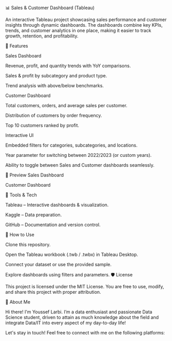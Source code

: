 📊 Sales & Customer Dashboard (Tableau)

An interactive Tableau project showcasing sales performance and customer insights through dynamic dashboards. The dashboards combine key KPIs, trends, and customer analytics in one place, making it easier to track growth, retention, and profitability.

🔹 Features

Sales Dashboard

Revenue, profit, and quantity trends with YoY comparisons.

Sales & profit by subcategory and product type.

Trend analysis with above/below benchmarks.

Customer Dashboard

Total customers, orders, and average sales per customer.

Distribution of customers by order frequency.

Top 10 customers ranked by profit.

Interactive UI

Embedded filters for categories, subcategories, and locations.

Year parameter for switching between 2022/2023 (or custom years).

Ability to toggle between Sales and Customer dashboards seamlessly.

🔹 Preview
Sales Dashboard

Customer Dashboard

🔹 Tools & Tech

Tableau – Interactive dashboards & visualization.

Kaggle – Data preparation.

GitHub – Documentation and version control.

🔹 How to Use

Clone this repository.

Open the Tableau workbook (.twb / .twbx) in Tableau Desktop.

Connect your dataset or use the provided sample.

Explore dashboards using filters and parameters.
🛡️ License

This project is licensed under the MIT License. You are free to use, modify, and share this project with proper attribution.

🌟 About Me

Hi there! I'm Youssef Larbi. I’m a data enthusiast and passionate Data Science student, driven to attain as much knowledge about the field and integrate Data/IT into every aspect of my day-to-day life!

Let's stay in touch! Feel free to connect with me on the following platforms:
